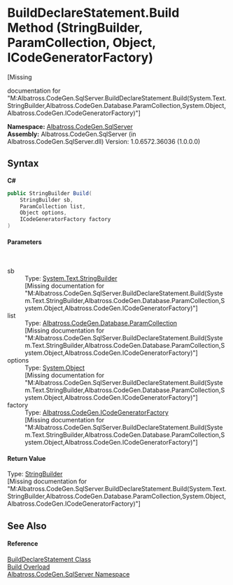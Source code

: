 # BuildDeclareStatement.Build Method (StringBuilder, ParamCollection, Object, ICodeGeneratorFactory)
 

\[Missing <summary> documentation for "M:Albatross.CodeGen.SqlServer.BuildDeclareStatement.Build(System.Text.StringBuilder,Albatross.CodeGen.Database.ParamCollection,System.Object,Albatross.CodeGen.ICodeGeneratorFactory)"\]

**Namespace:**&nbsp;<a href="N_Albatross_CodeGen_SqlServer.md">Albatross.CodeGen.SqlServer</a><br />**Assembly:**&nbsp;Albatross.CodeGen.SqlServer (in Albatross.CodeGen.SqlServer.dll) Version: 1.0.6572.36036 (1.0.0.0)

## Syntax

**C#**<br />
``` C#
public StringBuilder Build(
	StringBuilder sb,
	ParamCollection list,
	Object options,
	ICodeGeneratorFactory factory
)
```


#### Parameters
&nbsp;<dl><dt>sb</dt><dd>Type: <a href="http://msdn2.microsoft.com/en-us/library/y9sxk6fy" target="_blank">System.Text.StringBuilder</a><br />\[Missing <param name="sb"/> documentation for "M:Albatross.CodeGen.SqlServer.BuildDeclareStatement.Build(System.Text.StringBuilder,Albatross.CodeGen.Database.ParamCollection,System.Object,Albatross.CodeGen.ICodeGeneratorFactory)"\]</dd><dt>list</dt><dd>Type: <a href="T_Albatross_CodeGen_Database_ParamCollection.md">Albatross.CodeGen.Database.ParamCollection</a><br />\[Missing <param name="list"/> documentation for "M:Albatross.CodeGen.SqlServer.BuildDeclareStatement.Build(System.Text.StringBuilder,Albatross.CodeGen.Database.ParamCollection,System.Object,Albatross.CodeGen.ICodeGeneratorFactory)"\]</dd><dt>options</dt><dd>Type: <a href="http://msdn2.microsoft.com/en-us/library/e5kfa45b" target="_blank">System.Object</a><br />\[Missing <param name="options"/> documentation for "M:Albatross.CodeGen.SqlServer.BuildDeclareStatement.Build(System.Text.StringBuilder,Albatross.CodeGen.Database.ParamCollection,System.Object,Albatross.CodeGen.ICodeGeneratorFactory)"\]</dd><dt>factory</dt><dd>Type: <a href="T_Albatross_CodeGen_ICodeGeneratorFactory.md">Albatross.CodeGen.ICodeGeneratorFactory</a><br />\[Missing <param name="factory"/> documentation for "M:Albatross.CodeGen.SqlServer.BuildDeclareStatement.Build(System.Text.StringBuilder,Albatross.CodeGen.Database.ParamCollection,System.Object,Albatross.CodeGen.ICodeGeneratorFactory)"\]</dd></dl>

#### Return Value
Type: <a href="http://msdn2.microsoft.com/en-us/library/y9sxk6fy" target="_blank">StringBuilder</a><br />\[Missing <returns> documentation for "M:Albatross.CodeGen.SqlServer.BuildDeclareStatement.Build(System.Text.StringBuilder,Albatross.CodeGen.Database.ParamCollection,System.Object,Albatross.CodeGen.ICodeGeneratorFactory)"\]

## See Also


#### Reference
<a href="T_Albatross_CodeGen_SqlServer_BuildDeclareStatement.md">BuildDeclareStatement Class</a><br /><a href="Overload_Albatross_CodeGen_SqlServer_BuildDeclareStatement_Build.md">Build Overload</a><br /><a href="N_Albatross_CodeGen_SqlServer.md">Albatross.CodeGen.SqlServer Namespace</a><br />